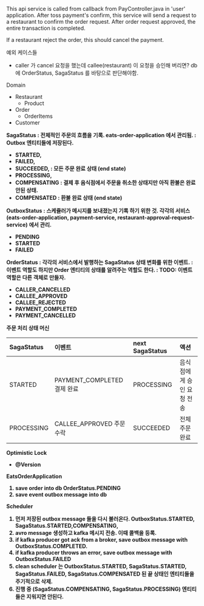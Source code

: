 This api service is called from callback from PayController.java in 'user' application.
After toss payment's confirm, this service will send a request to a restaurant to confirm the order request.
After order request approved, the entire transaction is completed.

If a restaurant reject the order, this should cancel the payment.

예외 케이스들

- caller 가 cancel 요청을 했는데 callee(restaurant) 이 요청을 승인해 버리면?
  db 에 OrderStatus, SagaStatus 를 바탕으로 판단해야함.

Domain

- Restaurant
    - Product
- Order
    - OrderItems
- Customer

<b>SagaStatus<b/>
: 전체적인 주문의 흐름을 기록. eats-order-application 에서 관리됨.
: Outbox 엔티티들에 저장된다.

- STARTED,
- FAILED,
- SUCCEEDED, : 모든 주문 완료 상태 (end state)
- PROCESSING,
- COMPENSATING : 결제 후 음식점에서 주문을 취소한 상태지만 아직 환불은 완료 안된 상태.
- COMPENSATED : 환불 완료 상태 (end state)

<b>OutboxStatus</b>
: 스케쥴러가 메시지를 보내졌는지 기록 하기 위한 것.
각각의 서비스 (eats-order-application, payment-service, restaurant-approval-request-service) 에서 관리.

- PENDING
- STARTED
- FAILED

<b>OrderStatus</b>
: 각각의 서비스에서 발행하는 SagaStatus 상태 변화를 위한 이벤트.
: 이벤트 역할도 하지만 Order 엔티티의 상태를 알려주는 역할도 한다.
: TODO: 이벤트 역할은 다른 객체로 만들자.

- CALLER_CANCELLED
- CALLEE_APPROVED
- CALLEE_REJECTED
- PAYMENT_COMPLETED
- PAYMENT_CANCELLED

<b>주문 처리 상태 머신</b>

| SagaStatus | 이벤트                     | next SagaStatus | 액션             |
|:-----------|:------------------------|:----------------|:---------------|
| STARTED    | PAYMENT_COMPLETED 결제 완료 | PROCESSING      | 음식점에게 승인 요청 전송 |
| PROCESSING | CALLEE_APPROVED 주문 수락   | SUCCEEDED       | 전체 주문 완료       |

Optimistic Lock

- @Version

EatsOrderApplication

1. save order into db OrderStatus.PENDING
2. save event outbox message into db

Scheduler

1. 먼저 저장된 outbox message 들을 다시 불러온다. OutboxStatus.STARTED, SagaStatus.STARTED,COMPENSATING,
2. avro message 생성하고 kafka 메시지 전송. 이때 콜백을 등록.
3. if kafka producer got ack from a broker, save outbox message with OutboxStatus.COMPLETED.
4. if kafka producer throws an error, save outbox message with OutboxStatus.FAILED
5. clean scheduler 는 OutboxStatus.STARTED, SagaStatus.STARTED, SagaStatus.FAILED, SagaStatus.COMPENSATED 된 끝 상태인 엔티티들을
   주기적으로 삭제.
6. 진행 중 (SagaStatus.COMPENSATING, SagaStatus.PROCESSING) 엔티티들은 지워지면 안된다.